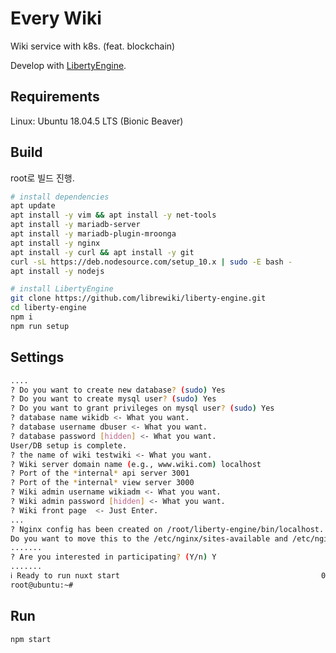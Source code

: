 # Every Wiki
Wiki service with k8s. (feat. blockchain)  
  
Develop with [LibertyEngine](https://github.com/librewiki/liberty-engine).  
  
## Requirements
Linux: Ubuntu 18.04.5 LTS (Bionic Beaver)

## Build
root로 빌드 진행.
```bash
# install dependencies
apt update
apt install -y vim && apt install -y net-tools
apt install -y mariadb-server
apt install -y mariadb-plugin-mroonga
apt install -y nginx
apt install -y curl && apt install -y git
curl -sL https://deb.nodesource.com/setup_10.x | sudo -E bash -
apt install -y nodejs

# install LibertyEngine
git clone https://github.com/librewiki/liberty-engine.git
cd liberty-engine
npm i
npm run setup
```
  
## Settings
```bash
....
? Do you want to create new database? (sudo) Yes
? Do you want to create mysql user? (sudo) Yes
? Do you want to grant privileges on mysql user? (sudo) Yes
? database name wikidb <- What you want.
? database username dbuser <- What you want.
? database password [hidden] <- What you want.
User/DB setup is complete.
? the name of wiki testwiki <- What you want.
? Wiki server domain name (e.g., www.wiki.com) localhost
? Port of the *internal* api server 3001
? Port of the *internal* view server 3000
? Wiki admin username wikiadm <- What you want.
? Wiki admin password [hidden] <- What you want.
? Wiki front page  <- Just Enter.
...
? Nginx config has been created on /root/liberty-engine/bin/localhost.
Do you want to move this to the /etc/nginx/sites-available and /etc/nginx/sites-enabled ? (sudo) (Y/n) Y
.......
? Are you interested in participating? (Y/n) Y
.......
ℹ Ready to run nuxt start                                             00:33:46
root@ubuntu:~#
```
  
## Run
```bash
npm start
```

